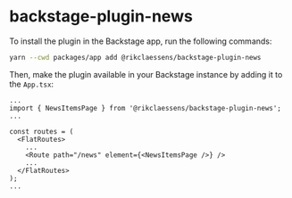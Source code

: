 # backstage-plugin-news

To install the plugin in the Backstage app, run the following commands:

```bash
yarn --cwd packages/app add @rikclaessens/backstage-plugin-news
```

Then, make the plugin available in your Backstage instance by adding it to the `App.tsx`:

```tsx
...
import { NewsItemsPage } from '@rikclaessens/backstage-plugin-news';
...

const routes = (
  <FlatRoutes>
    ...
    <Route path="/news" element={<NewsItemsPage />} />
    ...
  </FlatRoutes>
);
...
```
